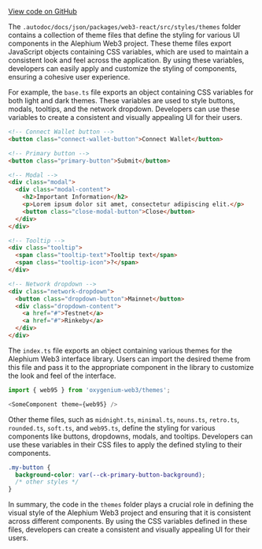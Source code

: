 [View code on GitHub](https://github.com/oxygenium/oxygenium-web3/.autodoc/docs/json/packages/web3-react/src/styles/themes)

The `.autodoc/docs/json/packages/web3-react/src/styles/themes` folder contains a collection of theme files that define the styling for various UI components in the Alephium Web3 project. These theme files export JavaScript objects containing CSS variables, which are used to maintain a consistent look and feel across the application. By using these variables, developers can easily apply and customize the styling of components, ensuring a cohesive user experience.

For example, the `base.ts` file exports an object containing CSS variables for both light and dark themes. These variables are used to style buttons, modals, tooltips, and the network dropdown. Developers can use these variables to create a consistent and visually appealing UI for their users.

```html
<!-- Connect Wallet button -->
<button class="connect-wallet-button">Connect Wallet</button>

<!-- Primary button -->
<button class="primary-button">Submit</button>

<!-- Modal -->
<div class="modal">
  <div class="modal-content">
    <h2>Important Information</h2>
    <p>Lorem ipsum dolor sit amet, consectetur adipiscing elit.</p>
    <button class="close-modal-button">Close</button>
  </div>
</div>

<!-- Tooltip -->
<div class="tooltip">
  <span class="tooltip-text">Tooltip text</span>
  <span class="tooltip-icon">?</span>
</div>

<!-- Network dropdown -->
<div class="network-dropdown">
  <button class="dropdown-button">Mainnet</button>
  <div class="dropdown-content">
    <a href="#">Testnet</a>
    <a href="#">Rinkeby</a>
  </div>
</div>
```

The `index.ts` file exports an object containing various themes for the Alephium Web3 interface library. Users can import the desired theme from this file and pass it to the appropriate component in the library to customize the look and feel of the interface.

```javascript
import { web95 } from 'oxygenium-web3/themes';

<SomeComponent theme={web95} />
```

Other theme files, such as `midnight.ts`, `minimal.ts`, `nouns.ts`, `retro.ts`, `rounded.ts`, `soft.ts`, and `web95.ts`, define the styling for various components like buttons, dropdowns, modals, and tooltips. Developers can use these variables in their CSS files to apply the defined styling to their components.

```css
.my-button {
  background-color: var(--ck-primary-button-background);
  /* other styles */
}
```

In summary, the code in the `themes` folder plays a crucial role in defining the visual style of the Alephium Web3 project and ensuring that it is consistent across different components. By using the CSS variables defined in these files, developers can create a consistent and visually appealing UI for their users.
